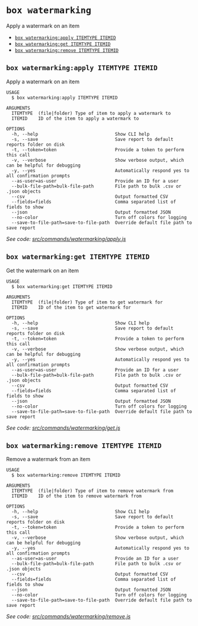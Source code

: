 `box watermarking`
==================

Apply a watermark on an item

* [`box watermarking:apply ITEMTYPE ITEMID`](#box-watermarkingapply-itemtype-itemid)
* [`box watermarking:get ITEMTYPE ITEMID`](#box-watermarkingget-itemtype-itemid)
* [`box watermarking:remove ITEMTYPE ITEMID`](#box-watermarkingremove-itemtype-itemid)

## `box watermarking:apply ITEMTYPE ITEMID`

Apply a watermark on an item

<!-- sample put_files_id_watermark -->
```
USAGE
  $ box watermarking:apply ITEMTYPE ITEMID

ARGUMENTS
  ITEMTYPE  (file|folder) Type of item to apply a watermark to
  ITEMID    ID of the item to apply a watermark to

OPTIONS
  -h, --help                             Show CLI help
  -s, --save                             Save report to default reports folder on disk
  -t, --token=token                      Provide a token to perform this call
  -v, --verbose                          Show verbose output, which can be helpful for debugging
  -y, --yes                              Automatically respond yes to all confirmation prompts
  --as-user=as-user                      Provide an ID for a user
  --bulk-file-path=bulk-file-path        File path to bulk .csv or .json objects
  --csv                                  Output formatted CSV
  --fields=fields                        Comma separated list of fields to show
  --json                                 Output formatted JSON
  --no-color                             Turn off colors for logging
  --save-to-file-path=save-to-file-path  Override default file path to save report
```

_See code: [src/commands/watermarking/apply.js](https://github.com/box/boxcli/blob/v2.3.0/src/commands/watermarking/apply.js)_

## `box watermarking:get ITEMTYPE ITEMID`

Get the watermark on an item

<!-- sample get_files_id_watermark -->
```
USAGE
  $ box watermarking:get ITEMTYPE ITEMID

ARGUMENTS
  ITEMTYPE  (file|folder) Type of item to get watermark for
  ITEMID    ID of the item to get watermark for

OPTIONS
  -h, --help                             Show CLI help
  -s, --save                             Save report to default reports folder on disk
  -t, --token=token                      Provide a token to perform this call
  -v, --verbose                          Show verbose output, which can be helpful for debugging
  -y, --yes                              Automatically respond yes to all confirmation prompts
  --as-user=as-user                      Provide an ID for a user
  --bulk-file-path=bulk-file-path        File path to bulk .csv or .json objects
  --csv                                  Output formatted CSV
  --fields=fields                        Comma separated list of fields to show
  --json                                 Output formatted JSON
  --no-color                             Turn off colors for logging
  --save-to-file-path=save-to-file-path  Override default file path to save report
```

_See code: [src/commands/watermarking/get.js](https://github.com/box/boxcli/blob/v2.3.0/src/commands/watermarking/get.js)_

## `box watermarking:remove ITEMTYPE ITEMID`

Remove a watermark from an item

<!-- sample delete_files_id_watermark -->
```
USAGE
  $ box watermarking:remove ITEMTYPE ITEMID

ARGUMENTS
  ITEMTYPE  (file|folder) Type of item to remove watermark from
  ITEMID    ID of the item to remove watermark from

OPTIONS
  -h, --help                             Show CLI help
  -s, --save                             Save report to default reports folder on disk
  -t, --token=token                      Provide a token to perform this call
  -v, --verbose                          Show verbose output, which can be helpful for debugging
  -y, --yes                              Automatically respond yes to all confirmation prompts
  --as-user=as-user                      Provide an ID for a user
  --bulk-file-path=bulk-file-path        File path to bulk .csv or .json objects
  --csv                                  Output formatted CSV
  --fields=fields                        Comma separated list of fields to show
  --json                                 Output formatted JSON
  --no-color                             Turn off colors for logging
  --save-to-file-path=save-to-file-path  Override default file path to save report
```

_See code: [src/commands/watermarking/remove.js](https://github.com/box/boxcli/blob/v2.3.0/src/commands/watermarking/remove.js)_
